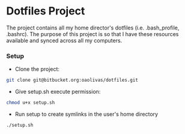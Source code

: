 # Dotfiles Project #

The project contains all my home director's dotfiles (i.e. .bash_profile, .bashrc). The purpose of this project is so that I have these resources available and synced across all my computers.

### Setup ###

* Clone the project:
```bash
git clone git@bitbucket.org:oaolivas/dotfiles.git
```
* Give setup.sh execute permission: 
```bash
chmod u+x setup.sh
```

* Run setup to create symlinks in the user's home directory
```bash
./setup.sh
```